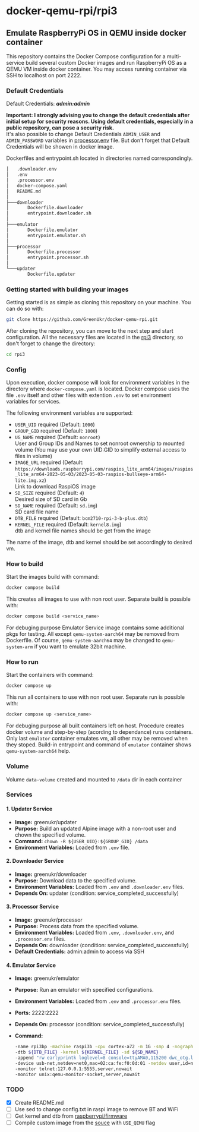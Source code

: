 # docker-qemu-rpi/rpi3

## Emulate RaspberryPi OS in QEMU inside docker container

This repository contains the Docker Compose configuration for a multi-service build several custom Docker images and run RaspberryPi OS as a QEMU VM inside docker container.
You may access running container via SSH to localhost on port 2222.

### Default Credentials

Default Credentials: ***admin:admin***

**Important: I strongly advising you to change the default credentials after initial setup for security reasons. Using default credentials, especially in a public repository, can pose a security risk.**  
It's also possible to change Default Credentials `ADMIN_USER` and `ADMIN_PASSWORD` variables in [processor.env](./processor.env) file. But don't forget that Default Credentials will be showen in docker image.

Dockerfiles and entrypoint.sh located in directories named correspondingly.

```txt
│   .downloader.env
│   .env
│   .processor.env
│   docker-compose.yaml
│   README.md
│
├───downloader
│       Dockerfile.downloader
│       entrypoint.downloader.sh
│
├───emulator
│       Dockerfile.emulator
│       entrypoint.emulator.sh
│
├───processor
│       Dockerfile.processor
│       entrypoint.processor.sh
│
└───updater
        Dockerfile.updater
```

### Getting started with building your images

Getting started is as simple as cloning this repository on your machine. You can do so with:

```bash
git clone https://github.com/GreenUkr/docker-qemu-rpi.git
```

After cloning the repository, you can move to the next step and start configuration. All the necessary files are located in the [rpi3](./rpi3) directory, so don't forget to change the directory:

```bash
cd rpi3
```

### Config

Upon execution, docker compose will look for environment variables in the directory where `docker-compose.yaml` is located. Docker compose uses the file `.env` itself and other files with extention `.env` to set environment variables for services.

The following environment variables are supported:

* `USER_UID` required (Default: `1000`)
* `GROUP_GID` required (Default: `1000`)
* `UG_NAME`  required (Default: `nonroot`)  
    User and Group IDs and Names to set nonroot ownership to mounted volume (You may use your own UID:GID to simplify external access to files in volume)
* `IMAGE_URL` required (Default: `https://downloads.raspberrypi.com/raspios_lite_arm64/images/raspios_lite_arm64-2023-05-03/2023-05-03-raspios-bullseye-arm64-lite.img.xz`)  
    Link to download RaspiOS image
* `SD_SIZE` required (Default: `4`)  
    Desired size of SD card in Gb
* `SD_NAME` required (Default: `sd.img`)  
    SD card file name
* `DTB_FILE` required (Default: `bcm2710-rpi-3-b-plus.dtb`)
* `KERNEL_FILE` required (Default: `kernel8.img`)  
    dtb and kernel file names should be get from the image

The name of the image, dtb and kernel should be set accordingly to desired vm.

### How to build

Start the images build with command:

```bash
docker compose build
```

This creates all images to use with non root user.
Separate build is possible with:

```bash
docker compose build <service_name>
```

For debuging purpose Emulator Service image comtains some additional pkgs for testing. All except `qemu-system-aarch64` may be removed from Dockerfile. Of course, `qemu-system-aarch64` may be changed to `qemu-system-arm` if you want to emulate 32bit machine.

### How to run

Start the containers with command:

```bash
docker compose up
```

This run all containers to use with non root user.
Separate run is possible with:

```bash
docker compose up <service_name>
```

For debuging purpose all built containers left on host. Procedure creates docker volume and step-by-step (acording to dependance) runs containers. Only last `emulator` container emulates vm, all other may be removed when they stoped.
Build-in entrypoint and command of `emulator` container shows `qemu-system-aarch64` help.

### Volume

Volume `data-volume` created and mounted to `/data` dir in each container

### Services

#### 1. Updater Service

* **Image:** greenukr/updater
* **Purpose:** Build an updated Alpine image with a non-root user and chown the specified volume.
* **Command:** `chown -R ${USER_UID}:${GROUP_GID} /data`
* **Environment Variables:** Loaded from `.env` file.

#### 2. Downloader Service

* **Image:** greenukr/downloader
* **Purpose:** Download data to the specified volume.
* **Environment Variables:** Loaded from `.env` and `.downloader.env` files.
* **Depends On:** updater (condition: service_completed_successfully)

#### 3. Processor Service

* **Image:** greenukr/processor
* **Purpose:** Process data from the specified volume.
* **Environment Variables:** Loaded from `.env`, `.downloader.env`, and `.processor.env` files.
* **Depends On:** downloader (condition: service_completed_successfully)
* **Default Credentials:** admin:admin to access via SSH  

#### 4. Emulator Service

* **Image:** greenukr/emulator
* **Purpose:** Run an emulator with specified configurations.
* **Environment Variables:** Loaded from `.env` and `.processor.env` files.
* **Ports:** 2222:2222
* **Depends On:** processor (condition: service_completed_successfully)
* **Command:**

  ```bash
  -name rpi3bp -machine raspi3b -cpu cortex-a72 -m 1G -smp 4 -nographic
  -dtb ${DTB_FILE} -kernel ${KERNEL_FILE} -sd ${SD_NAME}
  -append "rw earlyprintk loglevel=8 console=ttyAMA0,115200 dwc_otg.lpm_enable=0 root=/dev/mmcblk0p2 rootdelay=1"
  -device usb-net,netdev=net0,mac=02:ca:fe:f0:0d:01 -netdev user,id=net0,hostfwd=tcp::2222-:22
  -monitor telnet:127.0.0.1:5555,server,nowait
  -monitor unix:qemu-monitor-socket,server,nowait

### TODO

* [x] Create README.md
* [ ] Use sed to change config.txt in raspi image to remove BT and WiFi
* [ ] Get kernel and dtb from [raspberrypi/firmware](https://github.com/raspberrypi/firmware)
* [ ] Compile custom image from the [souce](https://github.com/RPi-Distro/pi-gen) with `USE_QEMU` flag
